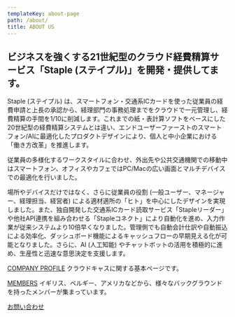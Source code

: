 ```yaml
---
templateKey: about-page
path: /about/
title: ABOUT US
---
```

<h2 class="mb2">ビジネスを強くする21世紀型のクラウド経費精算サービス「Staple (ステイプル)」を開発・提供してます。</h2>

Staple (ステイプル) は、スマートフォン・交通系ICカードを使った従業員の経費申請と上長の承認から、経理部門の事務処理までをクラウドで一元管理し、経費精算の手間を1/10に削減します。これまでの紙・表計算ソフトをベースにした20世紀型の経費精算システムとは違い、エンドユーザーファーストのスマートフォン/AIに最適化したプロダクトデザインにより、個人と中小企業における「働き方改革」を推進します。

従業員の多様化するワークスタイルに合わせ、外出先や公共交通機関での移動中はスマートフォン、オフィスやカフェではPC/Macの広い画面とマルチデバイスでの最適化を行いました。

場所やデバイスだけではなく、さらに従業員の役割 (一般ユーザー、マネージャー、経理担当、経営者) による適材適所の「ヒト」を中心にしたデザインを実現しました。また、独自開発した交通系ICカード読取サービス「Stapleリーダー」や他社API連携を組み合わせる「Stapleコネクト」により自動化を進め、入力作業が従来システムより10倍早くなりました。管理側でも自動会計仕訳や自動振込による効率化、ダッシュボード機能によるキャッシュフローの早期見える化が可能となりました。さらに、AI (人工知能) やチャットボットの活用を積極的に進め、生産性と迅速な意思決定を支援します。

<div class="card">
<a href="/about/company/">COMPANY PROFILE</a>
クラウドキャスに関する基本ページです。
</p>
</div>

<div class="card">
<a href="/team/">MEMBERS</a>
イギリス、ベルギー、アメリカなどから、様々なバックグラウンドを持ったメンバーが集まっています。
</p>
</div>

<div class="text-center">
<a class="button is-medium is-primary is-outlined pl5 pr5 mt3" href="/contact/">お問い合わせ</a>
</div>
